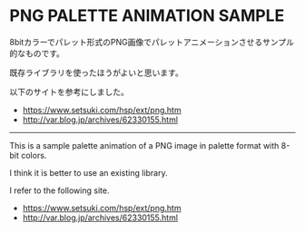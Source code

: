 # PNG PALETTE ANIMATION SAMPLE

8bitカラーでパレット形式のPNG画像でパレットアニメーションさせるサンプル的なものです。

既存ライブラリを使ったほうがよいと思います。

以下のサイトを参考にしました。

- https://www.setsuki.com/hsp/ext/png.htm
- http://var.blog.jp/archives/62330155.html

----

This is a sample palette animation of a PNG image in palette format with 8-bit colors.

I think it is better to use an existing library.

I refer to the following site.

- https://www.setsuki.com/hsp/ext/png.htm
- http://var.blog.jp/archives/62330155.html

